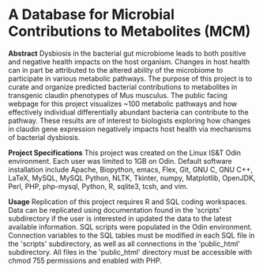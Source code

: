 # A Database for Microbial Contributions to Metabolites (MCM)

**Abstract**
Dysbiosis in the bacterial gut microbiome leads to both positive and negative health impacts on the host organism. Changes in host health can in part be attributed to the altered ability of the microbiome to participate in various metabolic pathways. The purpose of this project is to curate and organize predicted bacterial contributions to metabolites in transgenic claudin phenotypes of Mus musculus. The public facing webpage for this project visualizes ~100 metabolic pathways and how effectively individual differentially abundant bacteria can contribute to the pathway. These results are of interest to biologists exploring how changes in claudin gene expression negatively impacts host health via mechanisms of bacterial dysbiosis.

**Project Specifications**
This project was created on the Linux IS&T Odin environment. Each user was limited to 1GB on Odin. Default software installation include Apache, Biopython, emacs, Flex, Git, GNU C, GNU C++, LaTeX, MySQL, MySQL Python, NLTK, Tkinter, numpy, Matplotlib, OpenJDK, Perl, PHP, php-mysql, Python, R, sqlite3, tcsh, and vim. 

**Usage**
Replication of this project requires R and SQL coding workspaces. Data can be replicated using documentation found in the 'scripts' subdirectory if the user is interested in updated the data to the latest available information. SQL scripts were populated in the Odin environment. Connection variables to the SQL tables must be modified in each SQL file in the 'scripts' subdirectory, as well as all connections in the 'public_html' subdirectory. All files in the 'public_html' directory must be accessible with chmod 755 permissions and enabled with PHP.
